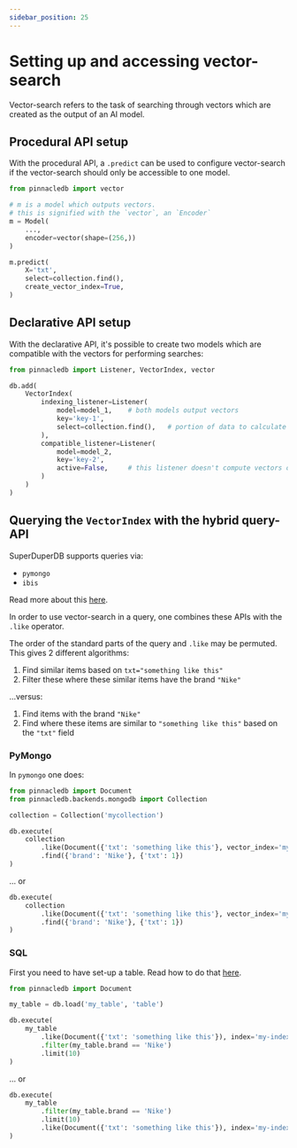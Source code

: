 ```yaml
---
sidebar_position: 25
---
```


# Setting up and accessing vector-search

Vector-search refers to the task of searching through vectors 
which are created as the output of an AI model.

## Procedural API setup

With the procedural API, a `.predict` can be used to configure vector-search
if the vector-search should only be accessible to one model.

```python
from pinnacledb import vector

# m is a model which outputs vectors.
# this is signified with the `vector`, an `Encoder`
m = Model(
    ...,
    encoder=vector(shape=(256,))
)

m.predict(
    X='txt',
    select=collection.find(),
    create_vector_index=True,
)
```

## Declarative API setup

With the declarative API, it's possible to create two models 
which are compatible with the vectors for performing searches:

```python
from pinnacledb import Listener, VectorIndex, vector

db.add(
    VectorIndex(
        indexing_listener=Listener(
            model=model_1,    # both models output vectors
            key='key-1',
            select=collection.find(),   # portion of data to calculate vectors for
        ),
        compatible_listener=Listener(
            model=model_2,
            key='key-2',
            active=False,     # this listener doesn't compute vectors on incoming data
        )
    )
)
```

## Querying the `VectorIndex` with the hybrid query-API

SuperDuperDB supports queries via:

- `pymongo`
- `ibis`

Read more about this [here](../walkthrough/11_supported_query_APIs.md).

In order to use vector-search in a query, one combines these APIs with the `.like` operator.

The order of the standard parts of the query and `.like` may be permuted. This gives 
2 different algorithms:

1. Find similar items based on `txt="something like this"`
2. Filter these where these similar items have the brand `"Nike"`

...versus:

1. Find items with the brand `"Nike"`
2. Find where these items are similar to `"something like this"` based on the `"txt"` field

### PyMongo

In `pymongo` one does:

```python
from pinnacledb import Document
from pinnacledb.backends.mongodb import Collection

collection = Collection('mycollection')

db.execute(
    collection
        .like(Document({'txt': 'something like this'}, vector_index='my-index'))
        .find({'brand': 'Nike'}, {'txt': 1})
)
```

... or

```python
db.execute(
    collection
        .like(Document({'txt': 'something like this'}, vector_index='my-index'))
        .find({'brand': 'Nike'}, {'txt': 1})
)
```

### SQL

First you need to have set-up a table. Read how to do that [here](../data_integrations/sql.md).

```python
from pinnacledb import Document

my_table = db.load('my_table', 'table')

db.execute(
    my_table
        .like(Document({'txt': 'something like this'}), index='my-index')
        .filter(my_table.brand == 'Nike')
        .limit(10)
)
```

... or

```python
db.execute(
    my_table
        .filter(my_table.brand == 'Nike')
        .limit(10)
        .like(Document({'txt': 'something like this'}), index='my-index')
)
```